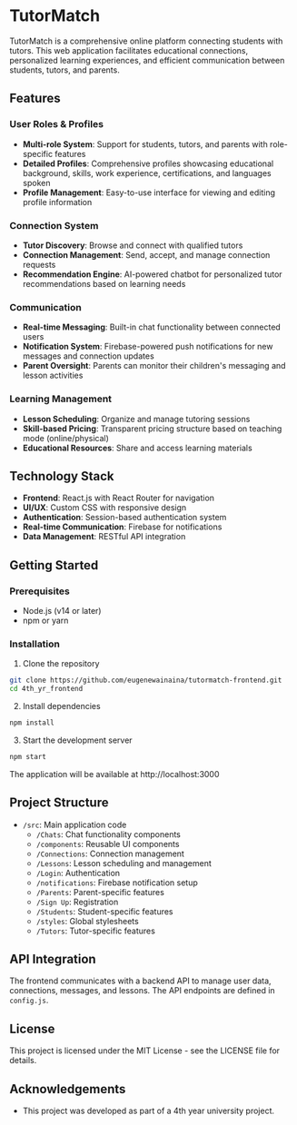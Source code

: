 # TutorMatch

TutorMatch is a comprehensive online platform connecting students with tutors. This web application facilitates educational connections, personalized learning experiences, and efficient communication between students, tutors, and parents.

## Features

### User Roles & Profiles
- **Multi-role System**: Support for students, tutors, and parents with role-specific features
- **Detailed Profiles**: Comprehensive profiles showcasing educational background, skills, work experience, certifications, and languages spoken
- **Profile Management**: Easy-to-use interface for viewing and editing profile information

### Connection System
- **Tutor Discovery**: Browse and connect with qualified tutors
- **Connection Management**: Send, accept, and manage connection requests
- **Recommendation Engine**: AI-powered chatbot for personalized tutor recommendations based on learning needs

### Communication
- **Real-time Messaging**: Built-in chat functionality between connected users
- **Notification System**: Firebase-powered push notifications for new messages and connection updates
- **Parent Oversight**: Parents can monitor their children's messaging and lesson activities

### Learning Management
- **Lesson Scheduling**: Organize and manage tutoring sessions
- **Skill-based Pricing**: Transparent pricing structure based on teaching mode (online/physical)
- **Educational Resources**: Share and access learning materials

## Technology Stack

- **Frontend**: React.js with React Router for navigation
- **UI/UX**: Custom CSS with responsive design
- **Authentication**: Session-based authentication system
- **Real-time Communication**: Firebase for notifications
- **Data Management**: RESTful API integration

## Getting Started

### Prerequisites
- Node.js (v14 or later)
- npm or yarn

### Installation

1. Clone the repository
```bash
git clone https://github.com/eugenewainaina/tutormatch-frontend.git
cd 4th_yr_frontend
```

2. Install dependencies
```bash
npm install
```

3. Start the development server
```bash
npm start
```

The application will be available at http://localhost:3000

## Project Structure

- `/src`: Main application code
  - `/Chats`: Chat functionality components
  - `/components`: Reusable UI components
  - `/Connections`: Connection management
  - `/Lessons`: Lesson scheduling and management
  - `/Login`: Authentication
  - `/notifications`: Firebase notification setup
  - `/Parents`: Parent-specific features
  - `/Sign Up`: Registration
  - `/Students`: Student-specific features
  - `/styles`: Global stylesheets
  - `/Tutors`: Tutor-specific features

## API Integration

The frontend communicates with a backend API to manage user data, connections, messages, and lessons. The API endpoints are defined in `config.js`.

## License

This project is licensed under the MIT License - see the LICENSE file for details.

## Acknowledgements

- This project was developed as part of a 4th year university project.